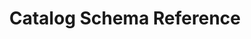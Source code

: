---
title: Catalog Schema Reference
description: OSCAL Catalog Schema Reference
permalink: /docs/schemas/oscal-catalog-xml/
layout: schemas
sidenav: schemas
subnav: true
model: oscal-catalog-xml
---